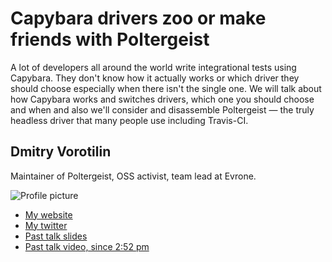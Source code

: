 # Capybara drivers zoo or make friends with Poltergeist

A lot of developers all around the world write integrational tests using
Capybara. They don't know how it actually works or which driver they should
choose especially when there isn't the single one. We will talk about how
Capybara works and switches drivers, which one you should choose and when and
also we'll consider and disassemble Poltergeist — the truly headless driver that
many people use including Travis-CI.

## Dmitry Vorotilin

Maintainer of Poltergeist, OSS activist, team lead at Evrone.

![Profile picture](https://raw.github.com/route/rubyconfau-2014-cfp/master/talk-dmitry_vorotilin-capybara_drivers_zoo_or_make_friends_with_poltergeist/profile_picture.jpg)

- [My website](http://route.github.io)
- [My twitter](https://twitter.com/rO_Oute)
- [Past talk slides](https://github.com/route/railsclub_2013)
- [Past talk video, since 2:52 pm](http://digitaloctober.ru/en/events/railsclub_moscow_obi_fernandes_erni_miller_dzheremi_evans_i_linda_liukas_v_do)
